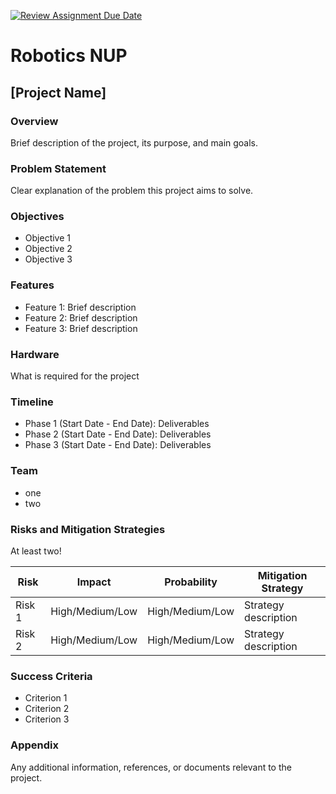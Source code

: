 [![Review Assignment Due Date](https://classroom.github.com/assets/deadline-readme-button-22041afd0340ce965d47ae6ef1cefeee28c7c493a6346c4f15d667ab976d596c.svg)](https://classroom.github.com/a/cU98Cs0g)
# Robotics NUP
## [Project Name]

### Overview
Brief description of the project, its purpose, and main goals.

###  Problem Statement
Clear explanation of the problem this project aims to solve.

### Objectives
- Objective 1
- Objective 2
- Objective 3

### Features
- Feature 1: Brief description
- Feature 2: Brief description
- Feature 3: Brief description

### Hardware
What is required for the project

### Timeline
- Phase 1 (Start Date - End Date): Deliverables
- Phase 2 (Start Date - End Date): Deliverables
- Phase 3 (Start Date - End Date): Deliverables

### Team
- one
- two

### Risks and Mitigation Strategies

At least two!

| Risk   | Impact          | Probability     | Mitigation Strategy  |
| ------ | --------------- | --------------- | -------------------- |
| Risk 1 | High/Medium/Low | High/Medium/Low | Strategy description |
| Risk 2 | High/Medium/Low | High/Medium/Low | Strategy description |
### Success Criteria
- Criterion 1
- Criterion 2
- Criterion 3

### Appendix
Any additional information, references, or documents relevant to the project.

